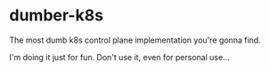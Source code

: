 # dumber-k8s

The most dumb k8s control plane implementation you're gonna find.

I'm doing it just for fun. Don't use it, even for personal use...